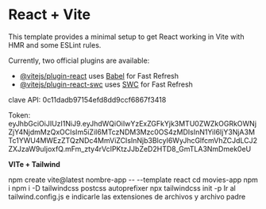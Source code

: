 # React + Vite

This template provides a minimal setup to get React working in Vite with HMR and some ESLint rules.

Currently, two official plugins are available:

- [@vitejs/plugin-react](https://github.com/vitejs/vite-plugin-react/blob/main/packages/plugin-react/README.md) uses [Babel](https://babeljs.io/) for Fast Refresh
- [@vitejs/plugin-react-swc](https://github.com/vitejs/vite-plugin-react-swc) uses [SWC](https://swc.rs/) for Fast Refresh


clave API: 0c11dadb97154efd8dd9ccf6867f3418

Token: 
eyJhbGciOiJIUzI1NiJ9.eyJhdWQiOiIwYzExZGFkYjk3MTU0ZWZkOGRkOWNjZjY4NjdmMzQxOCIsIm5iZiI6MTczNDM3Mzc0OS4zMDIsInN1YiI6IjY3NjA3MTc1YWU4MWEzZTQzNDc4MmViZCIsInNjb3BlcyI6WyJhcGlfcmVhZCJdLCJ2ZXJzaW9uIjoxfQ.mFm_zty4rVcIPKtzJJbZeD2HTD8_GmTLA3NmDmek0eU

**VITe + Tailwind**

npm create vite@latest nombre-app -- --template react
cd movies-app
npm i
npm i -D tailwindcss postcss autoprefixer
npx tailwindcss init -p
Ir al tailwind.config.js e indicarle las extensiones de archivos y archivo padre
